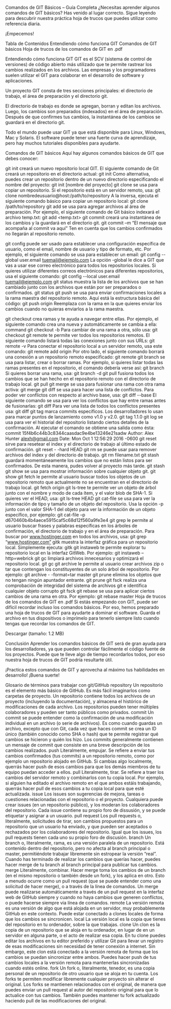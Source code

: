 Comandos de GIT Básicos – Guía Completa
¿Necesitas aprender algunos comandos de GIT básicos? Has venido al lugar correcto. Sigue leyendo para descubrir nuestra práctica hoja de trucos que puedes utilizar como referencia diaria.

¡Empecemos!

Tabla de Contenidos	
Entendiendo cómo funciona GIT
Comandos de GIT básicos
Hoja de trucos de los comandos de GIT en .pdf

Entendiendo cómo funciona GIT
GIT es el SCV (sistema de control de versiones) de código abierto más utilizado que te permite rastrear los cambios realizados en los archivos. Las empresas y los programadores suelen utilizar el GIT para colaborar en el desarrollo de software y aplicaciones.

Un proyecto GIT consta de tres secciones principales: el directorio de trabajo, el área de preparación y el directorio git.

El directorio de trabajo es donde se agregan, borran y editan los archivos. Luego, los cambios son preparados (indexados) en el área de preparación. Después de que confirmes tus cambios, la instantánea de los cambios se guardará en el directorio git.

Todo el mundo puede usar GIT ya que está disponible para Linux, Windows, Mac y Solaris. El software puede tener una fuerte curva de aprendizaje, pero hay muchos tutoriales disponibles para ayudarte.

Comandos de GIT básicos
Aquí hay algunos comandos básicos de GIT que debes conocer:

git init creará un nuevo repositorio local GIT. El siguiente comando de Git creará un repositorio en el directorio actual:
git init
Como alternativa, puedes crear un repositorio dentro de un nuevo directorio especificando el nombre del proyecto:
git init [nombre del proyecto]
git clone se usa para copiar un repositorio. Si el repositorio está en un servidor remoto, usa:
git clone nombredeusuario@host:/path/to/repository
A la inversa, ejecuta el siguiente comando básico para copiar un repositorio local:
git clone /path/to/repository
git add se usa para agregar archivos al área de preparación. Por ejemplo, el siguiente comando de Git básico indexará el archivo temp.txt:
git add <temp.txt>
git commit creará una instantánea de los cambios y la guardará en el directorio git.
git commit –m “El mensaje que acompaña al commit va aquí”
Ten en cuenta que los cambios confirmados no llegarán al repositorio remoto.

git config puede ser usado para establecer una configuración específica de usuario, como el email, nombre de usuario y tipo de formato, etc. Por ejemplo, el siguiente comando se usa para establecer un email:
git config --global user.email tuemail@ejemplo.com
La opción -global le dice a GIT que vas a usar ese correo electrónico para todos los repositorios locales. Si quieres utilizar diferentes correos electrónicos para diferentes repositorios, usa el siguiente comando:
git config --local user.email tuemail@ejemplo.com
git status muestra la lista de los archivos que se han cambiado junto con los archivos que están por ser preparados o confirmados.
git status
git push se usa para enviar confirmaciones locales a la rama maestra del repositorio remoto. Aquí está la estructura básica del código:
git push  origin <master>
Reemplaza <master> con la rama en la que quieres enviar los cambios cuando no quieras enviarlos a la rama maestra.

git checkout crea ramas y te ayuda a navegar entre ellas. Por ejemplo, el siguiente comando crea una nueva y automáticamente se cambia a ella:
command git checkout -b <branch-name>
Para cambiar de una rama a otra, sólo usa:
git checkout <branch-name>
git remote te permite ver todos los repositorios remotos. El siguiente comando listará todas las conexiones junto con sus URLs:
git remote -v
Para conectar el repositorio local a un servidor remoto, usa este comando:
git remote add origin <host-or-remoteURL>
Por otro lado, el siguiente comando borrará una conexión a un repositorio remoto especificado:
git remote <nombre-del-repositorio>
git branch se usa para listar, crear o borrar ramas. Por ejemplo, si quieres listar todas las ramas presentes en el repositorio, el comando debería verse así:
git branch
Si quieres borrar una rama, usa:
 git branch -d <branch-name>
git pull fusiona todos los cambios que se han hecho en el repositorio remoto con el directorio de trabajo local.
git pull
git merge se usa para fusionar una rama con otra rama activa:
git merge <branch-name>
git diff se usa para hacer una lista de conflictos. Para poder ver conflictos con respecto al archivo base, usa:
git diff --base <file-name>
El siguiente comando se usa para ver los conflictos que hay entre ramas antes de fusionarlas:
git diff <source-branch> <target-branch>
Para ver una lista de todos los conflictos presentes usa:
git diff
git tag marca commits específicos. Los desarrolladores lo usan para marcar puntos de lanzamiento como v1.0 y v2.0.
git tag 1.1.0 <instert-commitID-here>
git log se usa para ver el historial del repositorio listando ciertos detalles de la confirmación. Al ejecutar el comando se obtiene una salida como ésta:
commit 15f4b6c44b3c8344caasdac9e4be13246e21sadw
Author: Alex Hunter <alexh@gmail.com>
Date:   Mon Oct 1 12:56:29 2016 -0600
git reset sirve para resetear el index y el directorio de trabajo al último estado de confirmación.
git reset - -hard HEAD
git rm se puede usar para remover archivos del index y del directorio de trabajo.
git rm filename.txt
git stash guardará momentáneamente los cambios que no están listos para ser confirmados. De esta manera, pudes volver al proyecto más tarde.
git stash
git show se usa para mostrar información sobre cualquier objeto git.
git show
git fetch le permite al usuario buscar todos los objetos de un repositorio remoto que actualmente no se encuentran en el directorio de trabajo local.
git fetch origin
git ls-tree te permite ver un objeto de árbol junto con el nombre y modo de cada ítem, y el valor blob de SHA-1. Si quieres ver el HEAD, usa:
git ls-tree HEAD
git cat-file se usa para ver la información de tipo y tamaño de un objeto del repositorio. Usa la opción -p junto con el valor SHA-1 del objeto para ver la información de un objeto específico, por ejemplo:
git cat-file –p d670460b4b4aece5915caf5c68d12f560a9fe3e4
git grep le permite al usuario buscar frases y palabras específicas en los árboles de confirmación, el directorio de trabajo y en el área de preparación. Para buscar por www.hostinger.com en todos los archivos, usa:
git grep “www.hostinger.com”
gitk muestra la interfaz gráfica para un repositorio local. Simplemente ejecuta:
gitk
git instaweb te permite explorar tu repositorio local en la interfaz GitWeb. Por ejemplo:
git instaweb –http=webrick
git gc limpiará archivos innecesarios y optimizará el repositorio local.
git gc
git archive le permite al usuario crear archivos zip o tar que contengan los constituyentes de un solo árbol de repositorio. Por ejemplo:
git archive - -format=tar master
git prune elimina los objetos que no tengan ningún apuntador entrante.
git prune
git fsck realiza una comprobación de integridad del sistema de archivos git e identifica cualquier objeto corrupto
git fsck
git rebase se usa para aplicar ciertos cambios de una rama en otra. Por ejemplo:
git rebase master
Hoja de trucos de los comandos de GIT en .pdf
Si estás empezando con GIT, puede ser difícil recordar incluso los comandos básicos. Por eso, hemos preparado una hoja de trucos de GIT para ayudarte a dominar el software. Guarda el archivo en tus dispositivos o imprímelo para tenerlo siempre listo cuando tengas que recordar los comandos de GIT.

Descargar (tamaño: 1.2 MB)

Conclusión
Aprender los comandos básicos de GIT será de gran ayuda para los desarrolladores, ya que pueden controlar fácilmente el código fuente de los proyectos. Puede que te lleve algo de tiempo recordarlos todos, por eso nuestra hoja de trucos de GIT podría resultarte útil.

¡Practica estos comandos de GIT y aprovecha al máximo tus habilidades en desarrollo! ¡Buena suerte!

Glosario de términos para trabajar con git/GitHub
repository
Un repositorio es el elemento más básico de GitHub. Es más fácil imaginarlos como carpetas de proyecto. Un repositorio contiene todos los archivos de un proyecto (incluyendo la documentación), y almacena el histórico de modificaciones de cada archivo. Los repositorios pueden tener múltiples colaboradores y pueden ser tanto públicos como privados.
commit
Un commit se puede entender como la confirmación de una modificación individual en un archivo (o serie de archivos). Es como cuando guardas un archivo, excepto que con Git, cada vez que haces commit se crea un ID único (también conocido como SHA o hash) que te permite registrar qué cambios se hicieron y quién los hizo. Los commits generalmente contienen un mensaje de commit que consiste en una breve descripción de los cambios realizados.
push
Literalmente, empujar. Se refiere a enviar tus cambios confirmados (tus commits) a un repositorio remoto, como por ejemplo un repositorio alojado en GitHub. Si cambias algo localmente, querrás hacer push de esos cambios para que los demás miembros de tu equipo puedan acceder a ellos.
pull
Literalmente, tirar. Se refiere a traer los cambios del servidor remoto y combinarlos con tu copia local. Por ejemplo, si alguien ha editado el archivo remoto en el que ambos estáis trabajando, querrás hacer pull de esos cambios a tu copia local para que esté actualizada.
issue
Los issues son sugerencias de mejora, tareas o cuestiones relacionadas con el repositorio o el proyecto. Cualquiera puede crear issues (en un repositorio público), y los moderan los colaboradores del repositorio. Cada issue contiene su propio foro de dissusión, y se puede etiquetar y asignar a un usuario.
pull request
Los pull requests o, literalmente, solicitudes de tirar, son cambios propuestos para un repositorio que un usuario ha enviado, y que pueden ser aceptados o rechazados por los colaboradores del repositorio. Igual que los issues, los pull requests tienen cada uno su propio foro de discusión.
branch
Un branch o, literalmente, rama, es una versión paralela de un repositorio. Está contenido dentro del repositorio, pero no afecta al branch principal o master, permitiéndote trabajar libremente sin estropear la versión “real”. Cuando has terminado de realizar los cambios que querías hacer, puedes hacer merge de tu branch al branch principal para publicar tus cambios.
merge
Literalmente, combinar. Hacer merge toma los cambios de un branch (en el mismo repositorio o también desde un fork), y los aplica en otro. Esto a menudo ocurre como un pull request (que se puede entender como una solicitud de hacer merge), o a través de la línea de comandos. Un merge puede realizarse automáticamente a través de un pull request en la interfaz web de GitHub siempre y cuando no haya cambios que generen conflictos, o puede hacerse siempre via línea de comandos.
remote
La versión remota es una versión de algo que está alojada en un servidor, muy probablemente GitHub en este contexto. Puede estar conectado a clones locales de forma que los cambios se sincronicen.
local
La versión local es la copia que tienes del repositorio en tu ordenador, sobre la que trabajas.
clone
Un clon es la copia de un repositorio que se aloja en tu ordenador, en lugar de en un servidor en alguna parte, o el acto de realizar esa copia. En tu clone puedes editar los archivos en tu editor preferido y utilizar Git para llevar un registro de esas modificaciones sin necesidad de tener conexión a internet. Sin embargo, este clon está conectado a la versión remota de forma que los cambios se puedan sincronizar entre ambos. Puedes hacer push de tus cambios locales a la versión remota para mantenerlas sincronizadas cuando estés online.
fork
Un fork o, literalmente, tenedor, es una copia personal de un repositorio de otro usuario que se aloja en tu cuenta. Los forks te permiten modificar libremente cualquier proyecto sin alterar el original. Los forks se mantienen relacionados con el original, de manera que puedes enviar un pull request al autor del repositorio original para que lo actualice con tus cambios. También puedes mantener tu fork actualizado haciendo pull de las modificaciones del original.

